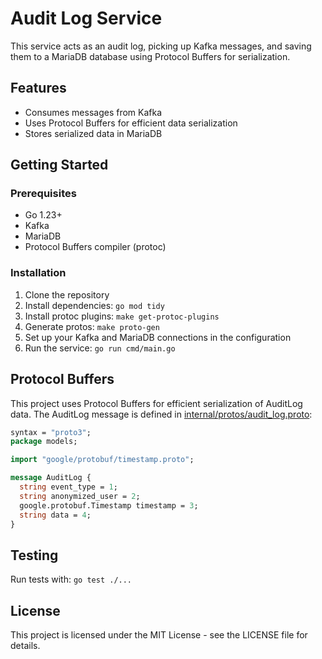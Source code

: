# Audit Log Service

This service acts as an audit log, picking up Kafka messages, and saving them to a MariaDB database using Protocol Buffers for serialization.

## Features

- Consumes messages from Kafka
- Uses Protocol Buffers for efficient data serialization
- Stores serialized data in MariaDB

## Getting Started

### Prerequisites

- Go 1.23+
- Kafka
- MariaDB
- Protocol Buffers compiler (protoc)

### Installation

1. Clone the repository
2. Install dependencies: `go mod tidy`
3. Install protoc plugins: `make get-protoc-plugins`
4. Generate protos: `make proto-gen`
5. Set up your Kafka and MariaDB connections in the configuration
6. Run the service: `go run cmd/main.go`

## Protocol Buffers

This project uses Protocol Buffers for efficient serialization of AuditLog data. The AuditLog message is defined in [internal/protos/audit_log.proto](cci:7://file:///Users/jokke/GolandProjects/audit/internal/protos/audit_log.proto:0:0-0:0):

```protobuf
syntax = "proto3";
package models;

import "google/protobuf/timestamp.proto";

message AuditLog {
  string event_type = 1;
  string anonymized_user = 2;
  google.protobuf.Timestamp timestamp = 3;
  string data = 4;
}
```

## Testing

Run tests with: `go test ./...`

## License

This project is licensed under the MIT License - see the LICENSE file for details.